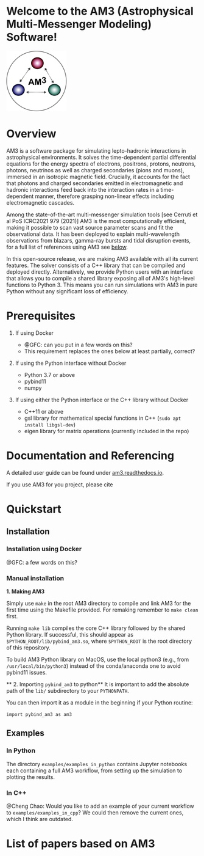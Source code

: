 # Welcome to the AM3 (Astrophysical Multi-Messenger Modeling) Software!

![](docs/media/logo.png)


# Overview

AM3 is a software package for simulating lepto-hadronic interactions in astrophysical environments.
It solves the time-dependent partial differential equations for the energy spectra of electrons, positrons, protons, neutrons, photons, neutrinos as well as charged secondaries (pions and muons), immersed in an isotropic magnetic field. Crucially, it accounts for the fact that photons and charged secondaries emitted in electromagnetic and hadronic interactions feed back into the interaction rates in a time-dependent manner, therefore grasping non-linear effects including electromagnetic cascades. 

Among the state-of-the-art multi-messenger simulation tools [see Cerruti et al PoS ICRC2021 979 (2021)] AM3 is the most computationally efficient, making it possible to scan vast source parameter scans and fit the observational data. It has been deployed to explain multi-wavelength observations from blazars, gamma-ray bursts and tidal disruption events, for a full list of references using AM3 see [below](#list-of-papers-based-on-am3).



In this open-source release, we are making AM3 available with all its current features. The solver consists of a C++ library that can be compiled and deployed directly. Alternatively, we provide Python users with an interface that allows you to compile a shared library exposing all of AM3's high-level functions to Python 3. This means you can run simulations with AM3 in pure Python without any significant loss of efficiency.

# Prerequisites

1. If using Docker
    - @GFC: can you put in a few words on this?
    - This requirement replaces the ones below at least partially, correct?

2. If using the Python interface without Docker
    - Python 3.7 or above 
    - pybind11
    - numpy

3. If using either the Python interface or the C++ library without Docker
    - C++11 or above
    - gsl library for mathematical special functions in C++ (`sudo apt install libgsl-dev`)
    - eigen library for matrix operations (currently included in the repo)

# Documentation and Referencing 

A detailed user guide can be found under [am3.readthedocs.io](https://am3.readthedocs.io). 

If you use AM3 for you project, please cite 
# Quickstart


## Installation

### Installation using Docker

@GFC: a few words on this?

### Manual installation

**1. Making AM3**

Simply use `make` in the root AM3 directory to compile and link AM3 for the first time using the Makefile provided. For remaking remember to `make clean` first. 

Running `make lib` compiles the core C++ library followed by the shared Python library. 
If successful, this should appear as `$PYTHON_ROOT/lib/pybind_am3.so`, where `$PYTHON_ROOT` is the root directory of this repository.

To build AM3 Python library on MacOS, use the local python3 (e.g., from `/usr/local/bin/python3`) instead of the conda/anaconda one to avoid pybind11 issues.

** 2. Importing `pybind_am3` to python**
It is important to add the absolute path of the `lib/` subdirectory to your `PYTHONPATH`.

You can then import it as a module in the beginning if your Python routine:

```
import pybind_am3 as am3
```

## Examples 

### In Python

The directory `examples/examples_in_python` contains Jupyter notebooks each containing a full AM3 workflow, from setting up the simulation to plotting the results.


### In C++

@Cheng Chao: Would you like to add an example of your current workflow to `examples/examples_in_cpp`? We could then remove the current ones, which I think are outdated.


# List of papers based on AM3
